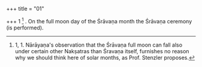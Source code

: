 +++
title = "01"

+++
1 [^1] . On the full moon day of the Śrāvaṇa month the Śrāvaṇa ceremony (is performed).


[^1]:  1, 1. Nārāyaṇa's observation that the Śrāvaṇa full moon can fall also under certain other Nakṣatras than Śravaṇa itself, furnishes no reason why we should think here of solar months, as Prof. Stenzler proposes.
